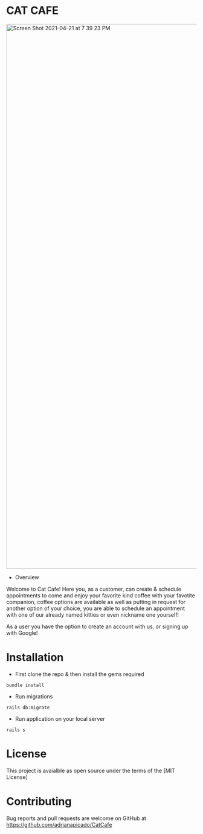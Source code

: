 # CAT CAFE

<img width="1440" alt="Screen Shot 2021-04-21 at 7 39 23 PM" src="https://user-images.githubusercontent.com/72949156/115635293-63bf0c80-a2d9-11eb-8161-25119a0abd59.png">

* Overview

Welcome to Cat Cafe! Here you, as a customer, can create & schedule appointments to come and enjoy your favorite kind coffee with your favotite companion, coffee options are available as well as putting in request for another option of your choice, you are able to schedule an appointment with one of our already named kitties or even nickname one yourself! 

As a user you have the option to create an account with us, or signing up with Google!

# Installation

* First clone the repo & then install the gems required 

```
bundle install 
```

* Run migrations 

```
rails db:migrate 
```
* Run application on your local server

```
rails s
```

# License 
This project is avaialble as open source under the terms of the [MIT License]

# Contributing 

Bug reports and pull requests are welcome on GitHub at https://github.com/adrianapicado/CatCafe
